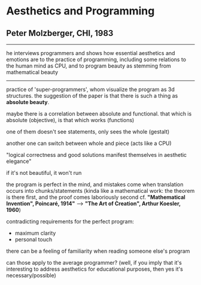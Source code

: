 # Aesthetics and Programming
## Peter Molzberger, CHI, 1983

---
he interviews programmers and shows how essential aesthetics and emotions are to the practice of programming, including some relations to the human mind as CPU, and to program beauty as stemming from mathematical beauty

---

practice of 'super-programmers', whom visualize the program as 3d structures. the suggestion of the paper is that there is such a thing as **absolute beauty**.

maybe there is a correlation between absolute and functional. that which is absolute (objective), is that which works (functions)

one of them doesn't see statements, only sees the whole (gestalt)

another one can switch between whole and piece (acts like a CPU)

"logical correctness and good solutions manifest themselves in aesthetic elegance"

if it's not beautiful, it won't run

the program is perfect in the mind, and mistakes come when translation occurs into chunks/statements (kinda like a mathematical work: the theorem is there first, and the proof comes laboriously second cf. **"Mathematical Invention", Poincaré, 1914"** --> **"The Art of Creation", Arthur Koesler, 1960**)

contradicting requirements for the perfect program:

- maximum clarity
- personal touch

there can be a feeling of familiarity when reading someone else's program

can those apply to the average programmer? (well, if you imply that it's interesting to address aesthetics for educational purposes, then yes it's necessary/possible)